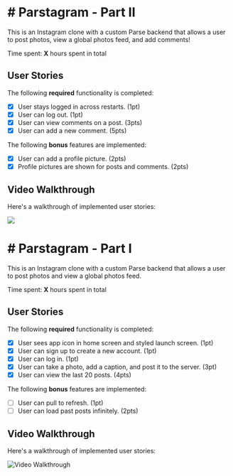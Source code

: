 <h1> # Parstagram - Part II</h1>

This is an Instagram clone with a custom Parse backend that allows a user to post photos, view a global photos feed, and add comments!

Time spent: **X** hours spent in total

## User Stories

The following **required** functionality is completed:

- [x] User stays logged in across restarts. (1pt)
- [x] User can log out. (1pt)
- [x] User can view comments on a post. (3pts)
- [x] User can add a new comment. (5pts)

The following **bonus** features are implemented:

- [x] User can add a profile picture. (2pts)
- [x] Profile pictures are shown for posts and comments. (2pts)

## Video Walkthrough

Here's a walkthrough of implemented user stories:

<img src='ezgif.com-gif-maker.gif' />

<h1># Parstagram - Part I</h1>

This is an Instagram clone with a custom Parse backend that allows a user to post photos and view a global photos feed.

Time spent: **X** hours spent in total

## User Stories

The following **required** functionality is completed:

- [x] User sees app icon in home screen and styled launch screen. (1pt)
- [x] User can sign up to create a new account. (1pt)
- [x] User can log in. (1pt)
- [x] User can take a photo, add a caption, and post it to the server. (3pt)
- [x] User can view the last 20 posts. (4pts)

The following **bonus** features are implemented:

- [ ] User can pull to refresh. (1pt)
- [ ] User can load past posts infinitely. (2pts)

## Video Walkthrough

Here's a walkthrough of implemented user stories:

<img src='fmK2mX8E.gif' title='Video Walkthrough' width='' alt='Video Walkthrough' />
